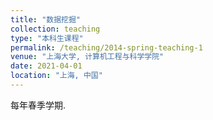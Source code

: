 ```yaml
---
title: "数据挖掘"
collection: teaching
type: "本科生课程"
permalink: /teaching/2014-spring-teaching-1
venue: "上海大学, 计算机工程与科学学院"
date: 2021-04-01
location: "上海, 中国"
---
```

每年春季学期.
